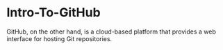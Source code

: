 # Intro-To-GitHub
  GitHub, on the other hand, is a cloud-based platform that provides a web interface for hosting Git repositories.
